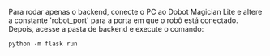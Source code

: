 Para rodar apenas o backend, conecte o PC ao Dobot Magician Lite e altere a constante 'robot_port' para a porta em que o robô está conectado. Depois, acesse a pasta de backend e execute o comando:

```
python -m flask run
```
